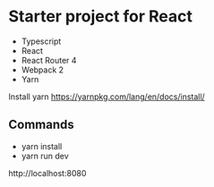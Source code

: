 # Starter project for React

- Typescript
- React
- React Router 4
- Webpack 2
- Yarn

Install yarn
https://yarnpkg.com/lang/en/docs/install/

## Commands

- yarn install
- yarn run dev

http://localhost:8080
